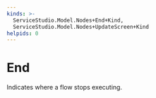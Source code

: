 ```yaml
---
kinds: >-
  ServiceStudio.Model.Nodes+End+Kind,
  ServiceStudio.Model.Nodes+UpdateScreen+Kind
helpids: 0
---
```


# End

Indicates where a flow stops executing.

